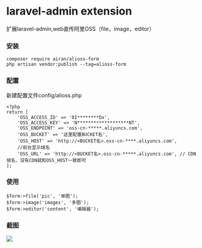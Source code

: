 laravel-admin extension
======
扩展laravel-admin,web直传阿里OSS（file，image，editor）

### 安装
```
composer require airan/alioss-form
php artisan vendor:publish --tag=alioss-form
```
### 配置
新建配置文件config/alioss.php
```
<?php
return [
    'OSS_ACCESS_ID' => '0I********Dx',
    'OSS_ACCESS_KEY' => 'N*******************NT',
    'OSS_ENDPOINT' => 'oss-cn-*****.aliyuncs.com',
    'OSS_BUCKET' => '这里配置BUCKET名',
    'OSS_HOST' => 'http://<BUCKET名>.oss-cn-****.aliyuncs.com',
    //前台显示域名
    'OSS_URL' => 'http://<BUCKET名>.oss-cn-*****.aliyuncs.com', // CDN域名，没有CDN就和OSS_HOST一致即可
];
```

### 使用
```
$form->file('pic', '单图');
$form->image('images', '多图');
$form->editor('content', '编辑器');
```

### 截图
![](https://github.com/airan587/alioss-form/blob/master/1.PNG?raw=true)


